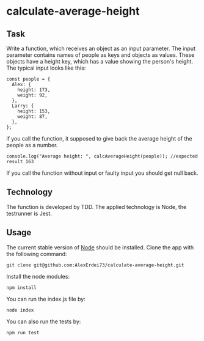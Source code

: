 # calculate-average-height

## Task

Write a function, which receives an object as an input parameter. The input parameter contains names of people as keys and objects as values.
These objects have a height key, which has a value showing the person's height. The typical input looks like this:

```
const people = {
  Alex: {
    height: 173,
    weight: 92,
  },
  Larry: {
    height: 153,
    weight: 87,
  },
};
```

if you call the function, it supposed to give back the average height of the people as a number.

```
console.log("Average height: ", calcAverageHeight(people)); //expected result 163
```

If you call the function without input or faulty input you should get null back.

## Technology

The function is developed by TDD. The applied technology is Node, the testrunner is Jest.

## Usage

The current stable version of [Node](https://nodejs.org/en) should be installed. Clone the app with the following command:

```
git clone git@github.com:AlexErdei73/calculate-average-height.git
```

Install the node modules:

```
npm install
```

You can run the index.js file by:

```
node index
```

You can also run the tests by:

```
npm run test
```
